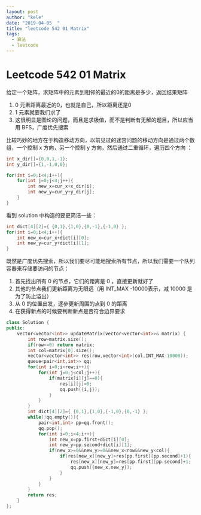 ```yaml
---
layout: post
author: "kele" 
date: "2019-04-05  "
title: "leetcode 542 01 Matrix"
tags: 
  - 算法
  - leetcode
---
```

# Leetcode 542 01 Matrix
给定一个矩阵，求矩阵中的元素到相邻的最近的0的距离是多少，返回结果矩阵   

1. 0 元素距离最近的0，也就是自己，所以距离还是0
2. 1 元素就要我们求了
3. 这很明显是图论的问题，而且是求极值，而不是判断有无解的题目，所以应当用 BFS，广度优先搜索      


比较巧妙的地方在于构造移动方向，以前见过的迷宫问题的移动方向是通过两个数组，一个控制 x 方向，另一个控制 y 方向，然后通过二重循环，遍历四个方向 ：

```c++
int x_dir[]={0,0,1,-1};
int y_dir[]={1,-1,0,0};

for(int i=0;i<4;i++){
    for(int j=0;j<4;j++){
        int new_x=cur_x+x_dir[i];
        int new_y=cur_y+y_dir[j];
    }
}
```

看到 solution 中构造的要更简洁一些：   

```c++
int dict[4][2]={ {0,1},{1,0},{0,-1},{-1,0} };
for(int i=0;i<4;i++){
    int new_x=cur_x+dict[i][0];
    int new_y=cur_y+dict[i][1];
}
```

既然是广度优先搜索，所以我们要尽可能地搜索所有节点，所以我们需要一个队列容器来存储要访问的节点：   

1. 首先找出所有 0 的节点，它们的距离是 0 ，直接更新就好了
2. 其他的节点我们更新距离为无限远（用 INT_MAX -10000表示，减 10000 是为了防止溢出）
3. 从 0 的位置出发，逐步更新周围的点到 0 的距离
4. 在获得新点的时候要判断新点是否符合边界要求


```c++
class Solution {
public:
    vector<vector<int>> updateMatrix(vector<vector<int>>& matrix) {
        int row=matrix.size();
        if(row<=0) return matrix;
        int col=matrix[0].size();
        vector<vector<int>> res(row,vector<int>(col,INT_MAX-10000));
        queue<pair<int,int>> qq;
        for(int i=0;i<row;i++){
            for(int j=0;j<col;j++){
                if(matrix[i][j]==0){
                    res[i][j]=0;
                    qq.push({i,j});
                }
            }
        }
        int dict[4][2]={ {0,1},{1,0},{-1,0},{0,-1} };
        while(!qq.empty()){
            pair<int,int> pp=qq.front();
            qq.pop();
            for(int i=0;i<4;i++){
                int new_x=pp.first+dict[i][0];
                int new_y=pp.second+dict[i][1];
                if(new_x>=0&&new_y>=0&&new_x<row&&new_y<col){
                    if(res[new_x][new_y]>res[pp.first][pp.second]+1){
                        res[new_x][new_y]=res[pp.first][pp.second]+1;
                        qq.push({new_x,new_y});
                    }
                }
            }
        }
        return res;
    }
};
```